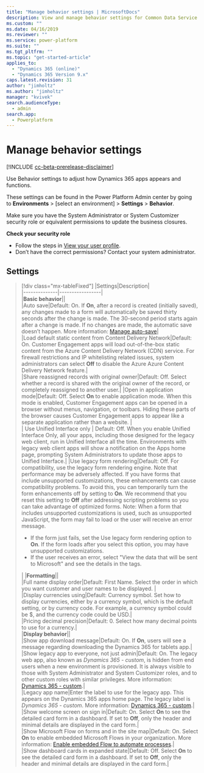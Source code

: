 ```yaml
---
title: "Manage behavior settings | MicrosoftDocs"
description: View and manage behavior settings for Common Data Service.
ms.custom: ""
ms.date: 04/16/2019
ms.reviewer: ""
ms.service: power-platform
ms.suite: ""
ms.tgt_pltfrm: ""
ms.topic: "get-started-article"
applies_to: 
  - "Dynamics 365 (online)"
  - "Dynamics 365 Version 9.x"
caps.latest.revision: 31
author: "jimholtz"
ms.author: "jimholtz"
manager: "kvivek"
search.audienceType: 
  - admin
search.app: 
  - Powerplatform
---
```

# Manage behavior settings 

[!INCLUDE [cc-beta-prerelease-disclaimer](../includes/cc-beta-prerelease-disclaimer.md)]

Use Behavior settings to adjust how Dynamics 365 apps appears and functions.

These settings can be found in the Power Platform Admin center by going to **Environments** > [select an environment] > **Settings** > **Behavior**.

Make sure you have the System Administrator or System Customizer security role or equivalent permissions to update the business closures.

**Check your security role**

- Follow the steps in [View your user profile](https://docs.microsoft.com/dynamics365/customer-engagement/basics/view-your-user-profile).
- Don’t have the correct permissions? Contact your system administrator.

## Settings

> [!div class="mx-tableFixed"]
> |Settings|Description|  
> |--------------|-----------------|  
> |**Basic behavior**||  
> |Auto save|Default: On. If **On**, after a record is created (initially saved), any changes made to a form will automatically be saved thirty seconds after the change is made. The 30-second period starts again after a change is made. If no changes are made, the automatic save doesn’t happen. More information: [Manage auto-save](https://docs.microsoft.com/dynamics365/customer-engagement/customize/manage-auto-save)|  
> |Load default static content from Content Delivery Network|Default: On. Customer Engagement apps will load out-of-the-box static content from the Azure Content Delivery Network (CDN) service. For firewall restrictions and IP whitelisting related issues, system administrators can select **Off** to disable the Azure Azure Content Delivery Network feature.|  
> |Share reassigned records with original owner|Default: Off. Select whether a record is shared with the original owner of the record, or completely reassigned to another user.| 
> |Open in application mode|Default: Off. Select **On** to enable application mode. When this mode is enabled, Customer Engagement apps can be opened in a browser without menus, navigation, or toolbars. Hiding these parts of the browser causes Customer Engagement apps to appear like a separate application rather than a website. |  
> | Use Unified Interface only | Default: Off. When you enable Unified Interface Only, all your apps, including those designed for the legacy web client, run in Unified Interface all the time. Environments with legacy web client apps will show a notification on the Apps home page, prompting System Administrators to update those apps to Unified Interface.|
> |Use legacy form rendering|Default: Off. For compatibility, use the legacy form rendering engine. Note that performance may be adversely affected. If you have forms that include unsupported customizations, these enhancements can cause compatibility problems. To avoid this, you can temporarily turn the form enhancements off by setting to **On**. We recommend that you reset this setting to **Off** after addressing scripting problems so you can take advantage of optimized forms. Note: When a form that includes unsupported customizations is used, such as unsupported JavaScript, the form may fail to load or the user will receive an error message.<br /><ul><li>If the form just fails, set the Use legacy form rendering option to **On**. If the form loads after you select this option, you may have unsupported customizations.</li><li>If the user receives an error, select "View the data that will be sent to Microsoft" and see the details in the <CrmScriptErrorReport> tags.</li> </ul> | 
> |**Formatting**||  
> |Full name display order|Default: First Name. Select the order in which you want customer and user names to be displayed. |  
> |Display currencies using|Default: Currency symbol. Set how to display currencies, either by a currency symbol, which is the default setting, or by currency code. For example, a currency symbol could be $, and the currency code could be USD.|  
> |Pricing decimal precision|Default: 0. Select how many decimal points to use for a currency.|  
> |**Display behavior**||  
> |Show app download message|Default: On. If **On**, users will see a message regarding downloading the Dynamics 365 for tablets app.|  
> |Show legacy app to everyone, not just admin|Default: On. The legacy web app, also known as *Dynamics 365 - custom*, is hidden from end users when a new environment is provisioned. It is always visible to those with System Administrator and System Customizer roles, and to other custom roles with similar privileges.  More information: [Dynamics 365 - custom](https://docs.microsoft.com/dynamics365/customer-engagement/admin/enable-unified-interface-only#dynamics-365---custom).|  
> |Legacy app name|Enter the label to use for the legacy app. This appears on the Dynamics 365 apps home page. The legacy label is *Dynamics 365 - custom*. More information: [Dynamics 365 - custom](https://docs.microsoft.com/dynamics365/customer-engagement/admin/enable-unified-interface-only#dynamics-365---custom).|
> |Show welcome screen on sign in|Default: On. Select **On** to see the detailed card form in a dashboard. If set to **Off**, only the header and minimal details are displayed in the card form.|  
> |Show Microsoft Flow on forms and in the site map|Default: On. Select **On** to enable embedded Microsoft Flows in your organization. More information: [Enable embedded Flow to automate processes](https://docs.microsoft.com/dynamics365/customer-engagement/admin/enable-embedded-flow-in-your-organization).|  
> |Show dashboard cards in expanded state|Default: Off. Select **On** to see the detailed card form in a dashboard. If set to **Off**, only the header and minimal details are displayed in the card form.|  

